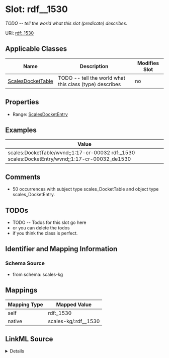 

# Slot: rdf__1530


_TODO -- tell the world what this slot (predicate) describes._





URI: [rdf:_1530](http://www.w3.org/1999/02/22-rdf-syntax-ns#_1530)



<!-- no inheritance hierarchy -->





## Applicable Classes

| Name | Description | Modifies Slot |
| --- | --- | --- |
| [ScalesDocketTable](../classes/ScalesDocketTable.md) | TODO -- tell the world what this class (type) describes |  no  |







## Properties

* Range: [ScalesDocketEntry](../classes/ScalesDocketEntry.md)






## Examples

| Value |
| --- |
| scales:DocketTable/wvnd;;1:17-cr-00032 rdf:_1530 scales:DocketEntry/wvnd;;1:17-cr-00032_de1530 |

## Comments

* 50 occurrences with subject type scales_DocketTable and object type scales_DocketEntry.

## TODOs

* TODO -- Todos for this slot go here
* or you can delete the todos
* if you think the class is perfect.

## Identifier and Mapping Information







### Schema Source


* from schema: scales-kg




## Mappings

| Mapping Type | Mapped Value |
| ---  | ---  |
| self | rdf:_1530 |
| native | scales-kg/:rdf__1530 |




## LinkML Source

<details>
```yaml
name: rdf__1530
description: TODO -- tell the world what this slot (predicate) describes.
todos:
- TODO -- Todos for this slot go here
- or you can delete the todos
- if you think the class is perfect.
comments:
- 50 occurrences with subject type scales_DocketTable and object type scales_DocketEntry.
examples:
- value: scales:DocketTable/wvnd;;1:17-cr-00032 rdf:_1530 scales:DocketEntry/wvnd;;1:17-cr-00032_de1530
from_schema: scales-kg
rank: 1000
slot_uri: rdf:_1530
alias: rdf__1530
domain_of:
- scales_DocketTable
range: scales_DocketEntry

```
</details>